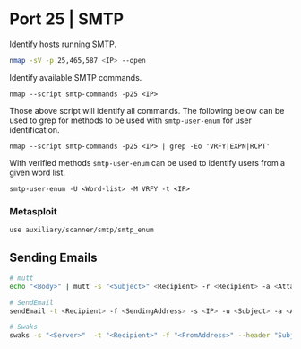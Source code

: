 # Port 25 | SMTP

Identify hosts running SMTP.

```bash
nmap -sV -p 25,465,587 <IP> --open
```

Identify available SMTP commands.

```
nmap --script smtp-commands -p25 <IP>
```

Those above script will identify all commands. The following below can be used to grep for methods to be used with `smtp-user-enum` for user identification.

```
nmap --script smtp-commands -p25 <IP> | grep -Eo 'VRFY|EXPN|RCPT'
```

With verified methods `smtp-user-enum` can be used to identify users from a given word list.

```
smtp-user-enum -U <Word-list> -M VRFY -t <IP>
```


### Metasploit

```
use auxiliary/scanner/smtp/smtp_enum
```

## Sending Emails

```bash
# mutt
echo "<Body>" | mutt -s "<Subject>" <Recipient> -r <Recipient> -a <Attachment>          

# SendEmail
sendEmail -t <Recipient> -f <SendingAddress> -s <IP> -u <Subject> -a <Attachment> 

# Swaks
swaks -s "<Server>"  -t "<Recipient>" -f "<FromAddress>" --header "Subject:" --body "" --attach <Attachment>
```
